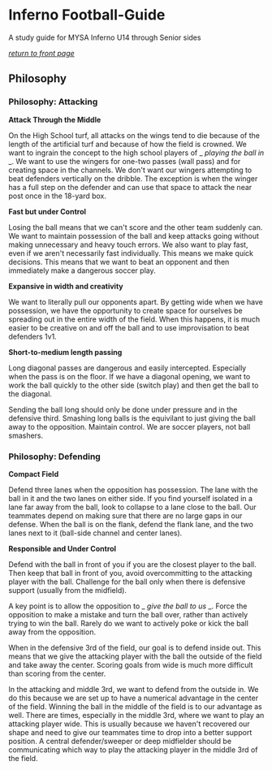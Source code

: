 # Inferno Football-Guide
A study guide for MYSA Inferno U14 through Senior sides

[_return to front page_](./../README.md)

## Philosophy

### Philosophy: Attacking

**Attack Through the Middle**

On the High School turf, all attacks on the wings tend to die because of the length of the artificial turf and because of how the field is crowned.  We want to ingrain the concept to the high school players of _ _playing the ball in_ _.  We want to use the wingers for one-two passes (wall pass) and for creating space in the channels.  We don't want our wingers attempting to beat defenders vertically on the dribble.  The exception is when the winger has a full step on the defender and can use that space to attack the near post once in the 18-yard box.

**Fast but under Control**

Losing the ball means that we can't score and the other team suddenly can.  We want to maintain possession of the ball and keep attacks going without making unnecessary and heavy touch errors.  We also want to play fast, even if we aren't necessarily fast individually.  This means we make quick decisions.  This means that we want to beat an opponent and then immediately make a dangerous soccer play.

**Expansive in width and creativity**

We want to literally pull our opponents apart.  By getting wide when we have possession, we have the opportunity to create space for ourselves be spreading out in the entire width of the field.  When this happens, it is much easier to be creative on and off the ball and to use improvisation to beat defenders 1v1.

**Short-to-medium length passing**

Long diagonal passes are dangerous and easily intercepted.  Especially when the pass is on the floor.  If we have a diagonal opening, we want to work the ball quickly to the other side (switch play) and then get the ball to the diagonal.

Sending the ball long should only be done under pressure and in the defensive third.  Smashing long balls is the equivilant to just giving the ball away to the opposition.  Maintain control.  We are soccer players, not ball smashers.

### Philosophy: Defending

**Compact Field**

Defend three lanes when the opposition has possession.  The lane with the ball in it and the two lanes on either side.  If you find yourself isolated in a lane far away from the ball, look to collapse to a lane close to the ball.  Our teammates depend on making sure that there are no large gaps in our defense.  When the ball is on the flank, defend the flank lane, and the two lanes next to it (ball-side channel and center lanes).

**Responsible and Under Control**

Defend with the ball in front of you if you are the closest player to the ball.  Then keep that ball in front of you, avoid overcommitting to the attacking player with the ball.  Challenge for the ball only when there is defensive support (usually from the midfield).

A key point is to allow the opposition to _ _give the ball to us_ _.  Force the opposition to make a mistake and turn the ball over, rather than actively trying to win the ball.  Rarely do we want to actively poke or kick the ball away from the opposition.  

When in the defensive 3rd of the field, our goal is to defend inside out.  This means that we give the attacking player with the ball the outside of the field and take away the center.  Scoring goals from wide is much more difficult than scoring from the center.

In the attacking and middle 3rd, we want to defend from the outside in.  We do this because we are set up to have a numerical advantage in the center of the field.  Winning the ball in the middle of the field is to our advantage as well.  There are times, especially in the middle 3rd, where we want to play an attacking player wide.  This is usually because we haven't recovered our shape and need to give our teammates time to drop into a better support position.  A central defender/sweeper or deep midfielder should be communicating which way to play the attacking player in the middle 3rd of the field.
